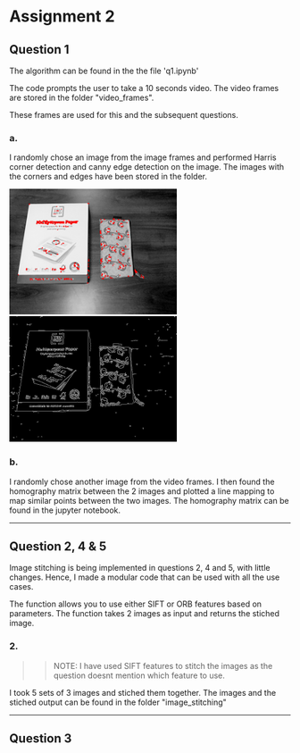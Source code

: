 # Assignment 2

## Question 1 

The algorithm can be found in the the file 'q1.ipynb' 

The code prompts the user to take a 10 seconds video. The video frames are stored in the folder "video_frames". 

These frames are used for this and the subsequent questions.

### a.

I randomly chose an image from the image frames and performed Harris corner detection and canny edge detection on the image. The images with the corners and edges have been stored in the folder.

<p float="left">
  <img src="./harris_corner_detection.png" width="300" />
  <img src="./canny_edge_detection.png" width="300" /> 
</p>


### b.

I randomly chose another image from the video frames. I then found the homography matrix between the 2 images and plotted a line mapping to map similar points between the two images. The homography matrix can be found in the jupyter notebook.

<hr />

## Question 2, 4 & 5

Image stitching is being implemented in questions 2, 4 and 5, with little changes. Hence, I made a modular code that can be used with all the use cases.

The function allows you to use either SIFT or ORB features based on parameters. The function takes 2 images as input and returns the stiched image.

### 2.

>> NOTE: I have used SIFT features to stitch the images as the question doesnt mention which feature to use. 

I took 5 sets of 3 images and stiched them together. The images and the stiched output can be found in the folder "image_stitching"

<hr />


## Question 3


